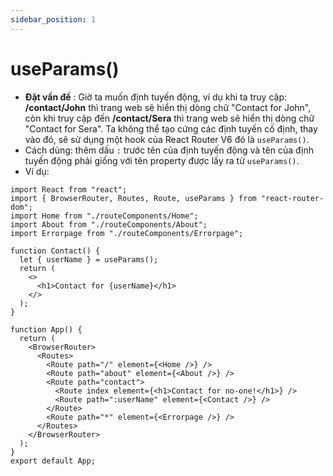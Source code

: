 ```yaml
---
sidebar_position: 1
---
```


# useParams()

- **Đặt vấn đề** : Giờ ta muốn định tuyến động, ví dụ khi ta truy cập: **/contact/John** thì trang web sẽ hiển thị dòng chữ "Contact for John", còn khi truy cập đến **/contact/Sera** thì trang web sẽ hiển thị dòng chữ "Contact for Sera". Ta không thể tạo cứng các định tuyến cố định, thay vào đó, sẽ sử dụng một hook của React Router V6 đó là `useParams()`.
- Cách dùng: thêm dấu `:` trước tên của định tuyến động và tên của định tuyến động phải giống với tên property được lấy ra từ `useParams()`.
- Ví dụ:

```tsx
import React from "react";
import { BrowserRouter, Routes, Route, useParams } from "react-router-dom";
import Home from "./routeComponents/Home";
import About from "./routeComponents/About";
import Errorpage from "./routeComponents/Errorpage";

function Contact() {
  let { userName } = useParams();
  return (
    <>
      <h1>Contact for {userName}</h1>
    </>
  );
}

function App() {
  return (
    <BrowserRouter>
      <Routes>
        <Route path="/" element={<Home />} />
        <Route path="about" element={<About />} />
        <Route path="contact">
          <Route index element={<h1>Contact for no-one!</h1>} />
          <Route path=":userName" element={<Contact />} />
        </Route>
        <Route path="*" element={<Errorpage />} />
      </Routes>
    </BrowserRouter>
  );
}
export default App;
```
